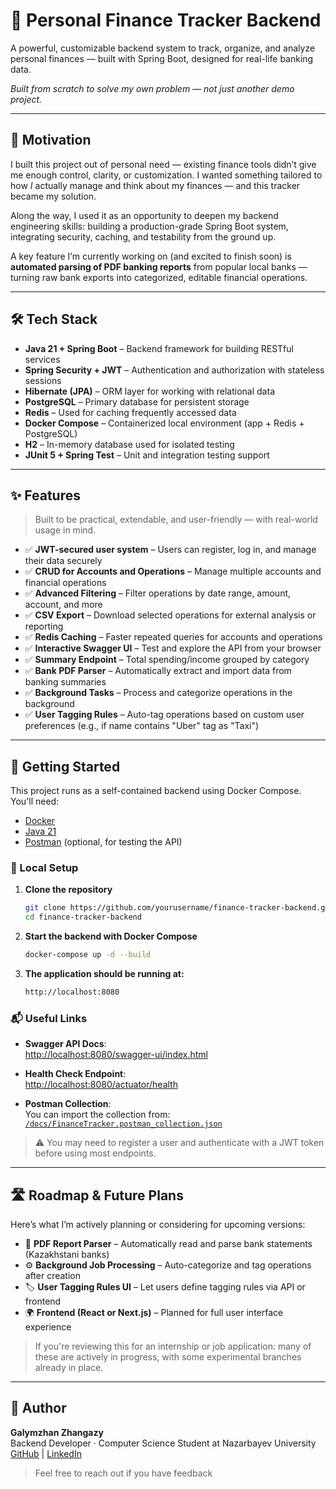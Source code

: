 # 💸 Personal Finance Tracker Backend

A powerful, customizable backend system to track, organize, and analyze personal finances — built with Spring Boot,
designed for real-life banking data.

*Built from scratch to solve my own problem — not just another demo project.*

---

## 🌱 Motivation

I built this project out of personal need — existing finance tools didn’t give me enough control, clarity, or
customization. I wanted something tailored to how *I* actually manage and think about my finances — and this tracker
became my solution.

Along the way, I used it as an opportunity to deepen my backend engineering skills: building a production-grade Spring
Boot system, integrating security, caching, and testability from the ground up.

A key feature I’m currently working on (and excited to finish soon) is **automated parsing of PDF banking reports** from
popular local banks — turning raw bank exports into categorized, editable financial operations.

---

## 🛠️ Tech Stack

- **Java 21 + Spring Boot** – Backend framework for building RESTful services
- **Spring Security + JWT** – Authentication and authorization with stateless sessions
- **Hibernate (JPA)** – ORM layer for working with relational data
- **PostgreSQL** – Primary database for persistent storage
- **Redis** – Used for caching frequently accessed data
- **Docker Compose** – Containerized local environment (app + Redis + PostgreSQL)
- **H2** – In-memory database used for isolated testing
- **JUnit 5 + Spring Test** – Unit and integration testing support

---

## ✨ Features

> Built to be practical, extendable, and user-friendly — with real-world usage in mind.

- ✅ **JWT-secured user system** – Users can register, log in, and manage their data securely
- ✅ **CRUD for Accounts and Operations** – Manage multiple accounts and financial operations
- ✅ **Advanced Filtering** – Filter operations by date range, amount, account, and more
- ✅ **CSV Export** – Download selected operations for external analysis or reporting
- ✅ **Redis Caching** – Faster repeated queries for accounts and operations
- ✅ **Interactive Swagger UI** – Test and explore the API from your browser
- ✅ **Summary Endpoint** – Total spending/income grouped by category
- ✅ **Bank PDF Parser** – Automatically extract and import data from banking summaries
- ✅ **Background Tasks** – Process and categorize operations in the background
- ✅ **User Tagging Rules** – Auto-tag operations based on custom user preferences (e.g., if name contains "Uber" tag
  as "Taxi")

---

## 🚀 Getting Started

This project runs as a self-contained backend using Docker Compose. You'll need:

- [Docker](https://www.docker.com/)
- [Java 21](https://jdk.java.net/21/)
- [Postman](https://www.postman.com/) (optional, for testing the API)

### 🔧 Local Setup

1. **Clone the repository**
   ```bash
   git clone https://github.com/yourusername/finance-tracker-backend.git
   cd finance-tracker-backend
    ```

2. **Start the backend with Docker Compose**
    ```bash
   docker-compose up -d --build
    ```
3. **The application should be running at:**
   ```bash
   http://localhost:8080
    ```

### 📬 Useful Links

- **Swagger API Docs**:  
  [http://localhost:8080/swagger-ui/index.html](http://localhost:8080/swagger-ui/index.html)

- **Health Check Endpoint**:  
  [http://localhost:8080/actuator/health](http://localhost:8080/actuator/health)

- **Postman Collection**:  
  You can import the collection from:  
  [`/docs/FinanceTracker.postman_collection.json`](docs/FinanceTracker.postman_collection.json)

> ⚠️ You may need to register a user and authenticate with a JWT token before using most endpoints.

---

## 🛣️ Roadmap & Future Plans

Here’s what I’m actively planning or considering for upcoming versions:

- 🧠 **PDF Report Parser** – Automatically read and parse bank statements (Kazakhstani banks)
- ⚙️ **Background Job Processing** – Auto-categorize and tag operations after creation
- 🏷️ **User Tagging Rules UI** – Let users define tagging rules via API or frontend
- 🌍 **Frontend (React or Next.js)** – Planned for full user interface experience

> If you're reviewing this for an internship or job application: many of these are actively in progress, with some
> experimental branches already in place.

---

## 👤 Author

**Galymzhan Zhangazy**  
Backend Developer · Computer Science Student at Nazarbayev University  
[GitHub](https://github.com/IamGalymzhan) | [LinkedIn](https://www.linkedin.com/in/galymzhan-zhangazy/)

> Feel free to reach out if you have feedback

